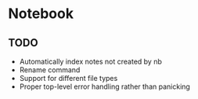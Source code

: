 # Notebook

## TODO
- Automatically index notes not created by nb
- Rename command
- Support for different file types
- Proper top-level error handling rather than panicking
